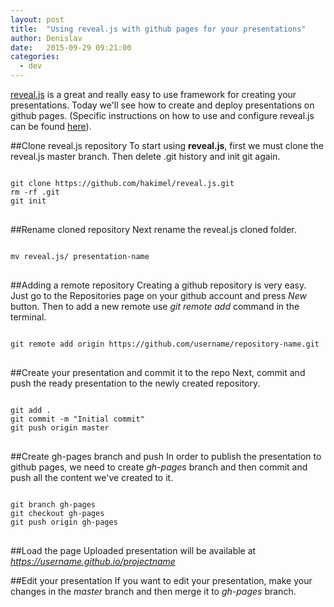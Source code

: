 ```yaml
---
layout: post
title:  "Using reveal.js with github pages for your presentations"
author: Denislav
date:   2015-09-29 09:21:00
categories: 
  - dev
---
```


[reveal.js](https://github.com/hakimel/reveal.js) is a great and really easy to use framework for creating
your presentations.
Today we'll see how to create and deploy presentations on github pages. (Specific instructions on how to use and configure reveal.js
can be found [here](https://github.com/hakimel/reveal.js)).

##Clone reveal.js repository
To start using **reveal.js**, first we must clone the reveal.js master branch. Then delete .git history and init git again.
<pre>
<code class="language-javascript">
git clone https://github.com/hakimel/reveal.js.git
rm -rf .git
git init
</code>
</pre>


##Rename cloned repository
Next rename the reveal.js cloned folder.

<pre>
<code class="language-javascript">
mv reveal.js/ presentation-name
</code>
</pre>

##Adding a remote repository
Creating a github repository is very easy. Just go to the Repositories page on your github account and press *New* button.
Then to add a new remote use *git remote add* command in the terminal.

<pre>
<code class="language-javascript">
git remote add origin https://github.com/username/repository-name.git
</code>
</pre>

##Create your presentation and commit it to the repo
Next, commit and push the ready presentation to the newly created repository.

<pre>
<code class="language-javascript">
git add .
git commit -m "Initial commit"
git push origin master
</code>
</pre>

##Create gh-pages branch and push
In order to publish the presentation to github pages, we need to create *gh-pages* branch
and then commit and push all the content we've created to it.

<pre>
<code class="language-javascript">
git branch gh-pages
git checkout gh-pages
git push origin gh-pages
</code>
</pre>

##Load the page
Uploaded presentation will be available at *https://username.github.io/projectname*


##Edit your presentation
If you want to edit your presentation, make your changes in the *master* branch and then merge it to *gh-pages* branch.
